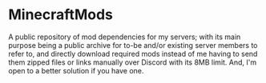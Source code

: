 # MinecraftMods
 A public repository of mod dependencies for my servers; with its main purpose being a public archive for to-be and/or existing server members to refer to, and directly download required mods instead of me having to send them zipped files or links manually over Discord with its 8MB limit. And, I'm open to a better solution if you have one.

